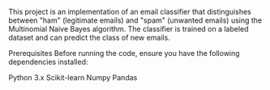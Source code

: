 This project is an implementation of an email classifier that distinguishes between "ham" (legitimate emails) and "spam" (unwanted emails) using the Multinomial Naive Bayes algorithm. The classifier is trained on a labeled dataset and can predict the class of new emails.

Prerequisites
Before running the code, ensure you have the following dependencies installed:

Python 3.x
Scikit-learn
Numpy
Pandas
